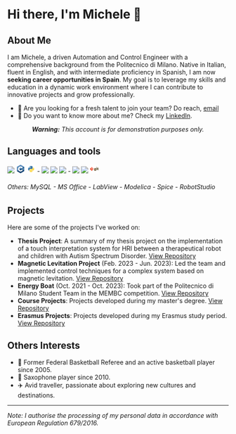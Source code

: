# Hi there, I'm Michele 👋

## About Me

I am Michele, a driven Automation and Control Engineer with a comprehensive background from the Politecnico di Milano. Native in Italian, fluent in English, and with intermediate proficiency in Spanish, I am now **seeking career opportunities in Spain**. My goal is to leverage my skills and education in a dynamic work environment where I can contribute to innovative projects and grow professionally.

- 💼 Are you looking for a fresh talent to join your team? Do reach, [email](mailto:micheleghisleni.job@gmail.com)
- 💬 Do you want to know more about me? Check my [LinkedIn](https://www.linkedin.com/in/micheleghisleni99/).

<p align="center"><em><strong>Warning:</strong> This account is for demonstration purposes only.</em></p>


## Languages and tools

<code><img height="20" src="https://upload.wikimedia.org/wikipedia/commons/thumb/1/19/C_Logo.png/600px-C_Logo.png"></code> <code><img height="20" src="https://raw.githubusercontent.com/github/explore/80688e429a7d4ef2fca1e82350fe8e3517d3494d/topics/cpp/cpp.png"></code> <code><img height="20" src="https://raw.githubusercontent.com/github/explore/80688e429a7d4ef2fca1e82350fe8e3517d3494d/topics/python/python.png"></code> -  <code><img height="20" src="https://upload.wikimedia.org/wikipedia/commons/thumb/5/5f/Windows_logo_-_2012.svg/1200px-Windows_logo_-_2012.svg.png"></code> <code><img height="20" src="https://upload.wikimedia.org/wikipedia/commons/thumb/3/35/Tux.svg/1024px-Tux.svg.png"></code> <code><img height="20" src="https://upload.wikimedia.org/wikipedia/commons/thumb/b/bb/Ros_logo.svg/1200px-Ros_logo.svg.png"></code> - <code><img height="20" src="https://upload.wikimedia.org/wikipedia/commons/thumb/2/21/Matlab_Logo.png/600px-Matlab_Logo.png"></code> <code><img height="20" src="https://cdn.iconscout.com/icon/free/png-512/arduino-4-569256.png"></code> <code><img height="20" src="https://raw.githubusercontent.com/github/explore/80688e429a7d4ef2fca1e82350fe8e3517d3494d/topics/git/git.png"></code>

###### Others: MySQL - MS Office - LabView - Modelica - Spice - RobotStudio

## Projects

Here are some of the projects I've worked on:

- **Thesis Project**: A summary of my thesis project on the implementation of a touch interpretation system for HRI between a therapeutical robot and children with Autism Spectrum Disorder. [View Repository](https://github.com/micheleghisleni/Thesis-Project)
- **Magnetic Levitation Project** (Feb. 2023 - Jun. 2023): Led the team and implemented control techniques for a complex system based on magnetic levitation. [View Repository](https://github.com/micheleghisleni/Magnetic-Levitation-Project)
- **Energy Boat** (Oct. 2021 - Oct. 2023): Took part of the Politecnico di Milano Student Team in the MEMBC competition. [View Repository](https://github.com/micheleghisleni/Energy-Boat)
- **Course Projects**: Projects developed during my master's degree. [View Repository](https://github.com/micheleghisleni/Course-Projects)
- **Erasmus Projects**: Projects developed during my Erasmus study period. [View Repository](https://github.com/micheleghisleni/Erasmus-Projects)

## Others Interests

- 🏀 Former Federal Basketball Referee and an active basketball player since 2005.
- 🎷 Saxophone player since 2010.
- ✈️ Avid traveller, passionate about exploring new cultures and destinations.

---

*Note: I authorise the processing of my personal data in accordance with European Regulation 679/2016.*


